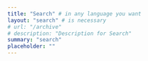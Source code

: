 ```yaml
---
title: "Search" # in any language you want
layout: "search" # is necessary
# url: "/archive"
# description: "Description for Search"
summary: "search"
placeholder: ""
---
```


